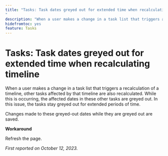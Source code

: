 ```yaml
---
title: "Tasks: Task dates greyed out for extended time when recalculating timeline
"
description: "When a user makes a change in a task list that triggers a recalculation of a timeline, other tasks affected by that timeline are also recalculated. While this is occurring, the affected dates in these other tasks are greyed out. In this issue, the tasks stay greyed out for extended periods of time. "
hidefromtoc: yes
feature: Tasks
---
```


# Tasks: Task dates greyed out for extended time when recalculating timeline

When a user makes a change in a task list that triggers a recalculation of a timeline, other tasks affected by that timeline are also recalculated. While this is occurring, the affected dates in these other tasks are greyed out. In this issue, the tasks stay greyed out for extended periods of time. 

Changes made to these greyed-out dates while they are greyed out are saved.

**Workaround**

Refresh the page.

_First reported on October 12, 2023._
